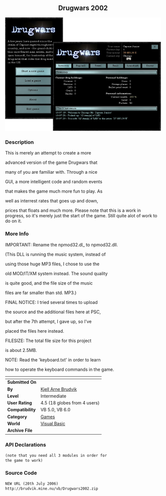 ﻿<div align="center">

## Drugwars 2002

<img src="PIC200292345027431.jpg">
</div>

### Description

This is merely an attempt to create a more

advanced version of the game Drugwars that

many of you are familiar with. Through a nice

GUI, a more intelligent code and random events

that makes the game much more fun to play. As

well as interrest rates that goes up and down,

prices that floats and much more. Please note that this is a work in progress, so it's merely just the start of the game. Still quite alot of work to do on it.
 
### More Info
 
IMPORTANT: Rename the npmod32.dl_ to npmod32.dll.

(This DLL is running the music system, instead of

using those huge MP3 files, I chose to use the

old MOD/IT/XM system instead. The sound quality

is quite good, and the file size of the music

files are far smaller than std. MP3.)

FINAL NOTICE: I tried several times to upload

the source and the additional files here at PSC,

but after the 7th attempt, I gave up, so I've

placed the files here instead.

FILESIZE: The total file size for this project

is about 2.5MB.

NOTE: Read the 'keyboard.txt' in order to learn

how to operate the keyboard commands in the game.


<span>             |<span>
---                |---
**Submitted On**   |
**By**             |[Kjell Arne Brudvik](https://github.com/Planet-Source-Code/PSCIndex/blob/master/ByAuthor/kjell-arne-brudvik.md)
**Level**          |Intermediate
**User Rating**    |4.5 (18 globes from 4 users)
**Compatibility**  |VB 5\.0, VB 6\.0
**Category**       |[Games](https://github.com/Planet-Source-Code/PSCIndex/blob/master/ByCategory/games__1-38.md)
**World**          |[Visual Basic](https://github.com/Planet-Source-Code/PSCIndex/blob/master/ByWorld/visual-basic.md)
**Archive File**   |[](https://github.com/Planet-Source-Code/kjell-arne-brudvik-drugwars-2002__1-39195/archive/master.zip)

### API Declarations

```
(note that you need all 3 modules in order for
the game to work)
```


### Source Code

```
NEW URL (20th July 2006)
http://brudvik.mine.nu/vb/Drugwars2002.zip
```

